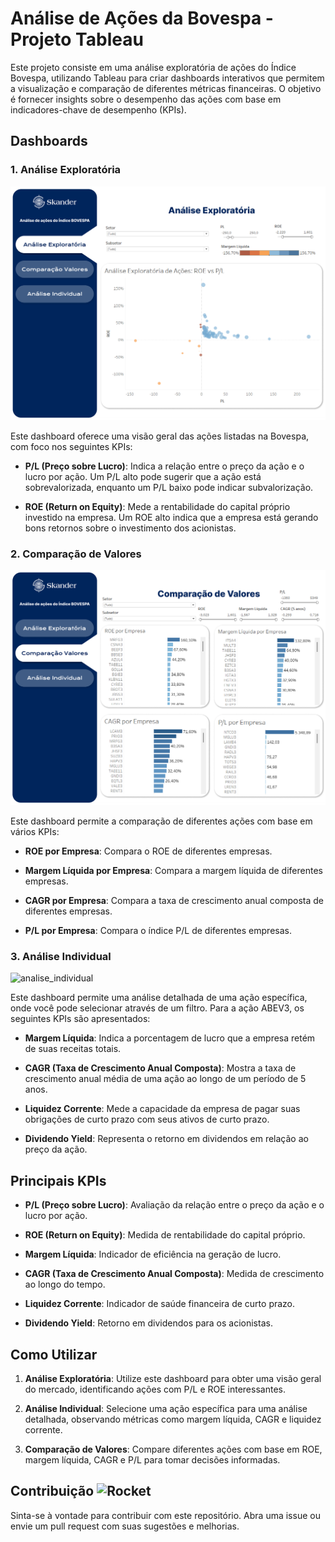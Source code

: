 # Análise de Ações da Bovespa - Projeto Tableau

Este projeto consiste em uma análise exploratória de ações do Índice Bovespa, utilizando Tableau para criar dashboards interativos que permitem a visualização e comparação de diferentes métricas financeiras. O objetivo é fornecer insights sobre o desempenho das ações com base em indicadores-chave de desempenho (KPIs).

## Dashboards

### 1. Análise Exploratória

![analise_exploratoria](https://github.com/devcaiada/stock-analysis-bovespa/blob/main/assets/An%C3%A1lise%20Explorat%C3%B3ria.png?raw=true)

Este dashboard oferece uma visão geral das ações listadas na Bovespa, com foco nos seguintes KPIs:

- **P/L (Preço sobre Lucro)**: Indica a relação entre o preço da ação e o lucro por ação. Um P/L alto pode sugerir que a ação está sobrevalorizada, enquanto um P/L baixo pode indicar subvalorização.
  
- **ROE (Return on Equity)**: Mede a rentabilidade do capital próprio investido na empresa. Um ROE alto indica que a empresa está gerando bons retornos sobre o investimento dos acionistas.

### 2. Comparação de Valores

![comparacao_valores](https://raw.githubusercontent.com/devcaiada/stock-analysis-bovespa/refs/heads/main/assets/Compara%C3%A7%C3%A3o%20Valores%20Dash.png)

Este dashboard permite a comparação de diferentes ações com base em vários KPIs:

- **ROE por Empresa**: Compara o ROE de diferentes empresas.
  
- **Margem Líquida por Empresa**: Compara a margem líquida de diferentes empresas.
  
- **CAGR por Empresa**: Compara a taxa de crescimento anual composta de diferentes empresas.
  
- **P/L por Empresa**: Compara o índice P/L de diferentes empresas.

### 3. Análise Individual

![analise_individual](https://github.com/devcaiada/stock-analysis-bovespa/blob/main/assets/An%C3%A1lise%20Individual%20Dash.png?raw=true)

Este dashboard permite uma análise detalhada de uma ação específica, onde você pode selecionar através de um filtro. Para a ação ABEV3, os seguintes KPIs são apresentados:

- **Margem Líquida**: Indica a porcentagem de lucro que a empresa retém de suas receitas totais.
  
- **CAGR (Taxa de Crescimento Anual Composta)**: Mostra a taxa de crescimento anual média de uma ação ao longo de um período de 5 anos.
  
- **Liquidez Corrente**: Mede a capacidade da empresa de pagar suas obrigações de curto prazo com seus ativos de curto prazo.
  
- **Dividendo Yield**: Representa o retorno em dividendos em relação ao preço da ação.

## Principais KPIs

- **P/L (Preço sobre Lucro)**: Avaliação da relação entre o preço da ação e o lucro por ação.
  
- **ROE (Return on Equity)**: Medida de rentabilidade do capital próprio.
  
- **Margem Líquida**: Indicador de eficiência na geração de lucro.
  
- **CAGR (Taxa de Crescimento Anual Composta)**: Medida de crescimento ao longo do tempo.
  
- **Liquidez Corrente**: Indicador de saúde financeira de curto prazo.
  
- **Dividendo Yield**: Retorno em dividendos para os acionistas.

## Como Utilizar

1. **Análise Exploratória**: Utilize este dashboard para obter uma visão geral do mercado, identificando ações com P/L e ROE interessantes.
  
2. **Análise Individual**: Selecione uma ação específica para uma análise detalhada, observando métricas como margem líquida, CAGR e liquidez corrente.
  
3. **Comparação de Valores**: Compare diferentes ações com base em ROE, margem líquida, CAGR e P/L para tomar decisões informadas.

## Contribuição <img src="https://raw.githubusercontent.com/Tarikul-Islam-Anik/Animated-Fluent-Emojis/master/Emojis/Travel%20and%20places/Rocket.png" alt="Rocket" width="25" height="25" />

Sinta-se à vontade para contribuir com este repositório. Abra uma issue ou envie um pull request com suas sugestões e melhorias.
